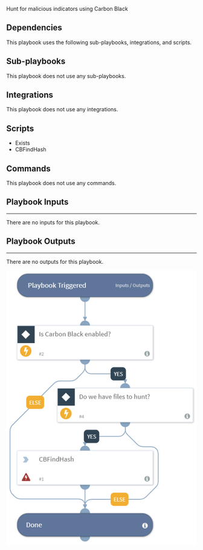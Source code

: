 Hunt for malicious indicators using Carbon Black

## Dependencies
This playbook uses the following sub-playbooks, integrations, and scripts.

## Sub-playbooks
This playbook does not use any sub-playbooks.

## Integrations
This playbook does not use any integrations.

## Scripts
* Exists
* CBFindHash

## Commands
This playbook does not use any commands.

## Playbook Inputs
---
There are no inputs for this playbook.

## Playbook Outputs
---
There are no outputs for this playbook.

![Carbon_Black_Rapid_IOC_Hunting](https://github.com/ElazarK/content-docs/blob/master/images/playbooks/Carbon_Black_Rapid_IOC_Hunting.png)
